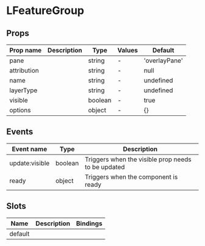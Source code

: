 # LFeatureGroup

## Props

| Prop name   | Description | Type    | Values | Default       |
| ----------- | ----------- | ------- | ------ | ------------- |
| pane        |             | string  | -      | 'overlayPane' |
| attribution |             | string  | -      | null          |
| name        |             | string  | -      | undefined     |
| layerType   |             | string  | -      | undefined     |
| visible     |             | boolean | -      | true          |
| options     |             | object  | -      | {}            |

## Events

| Event name     | Type    | Description                                        |
| -------------- | ------- | -------------------------------------------------- |
| update:visible | boolean | Triggers when the visible prop needs to be updated |
| ready          | object  | Triggers when the component is ready               |

## Slots

| Name    | Description | Bindings |
| ------- | ----------- | -------- |
| default |             |          |
